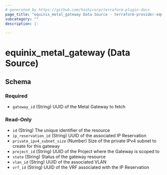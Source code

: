 ```yaml
---
# generated by https://github.com/hashicorp/terraform-plugin-docs
page_title: "equinix_metal_gateway Data Source - terraform-provider-equinix"
subcategory: ""
description: |-
  
---
```


# equinix_metal_gateway (Data Source)





<!-- schema generated by tfplugindocs -->
## Schema

### Required

- `gateway_id` (String) UUID of the Metal Gateway to fetch

### Read-Only

- `id` (String) The unique identifier of the resource
- `ip_reservation_id` (String) UUID of the associated IP Reservation
- `private_ipv4_subnet_size` (Number) Size of the private IPv4 subnet to create for this gateway
- `project_id` (String) UUID of the Project where the Gateway is scoped to
- `state` (String) Status of the gateway resource
- `vlan_id` (String) UUID of the associated VLAN
- `vrf_id` (String) UUID of the VRF associated with the IP Reservation
